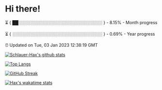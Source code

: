# Hi there!

⏳ { ██░░░░░░░░░░░░░░░░░░░░░░░░░░░░ } - 8.15% - Month progress

⏳ { ░░░░░░░░░░░░░░░░░░░░░░░░░░░░░░ } - 0.69% - Year progress

⏰ Updated on Tue, 03 Jan 2023 12:38:19 GMT


[![Schlauer-Hax's github stats](https://github-readme-stats.vercel.app/api?username=Schlauer-Hax&show_icons=true&theme=dark&count_private=true)](https://github.com/Schlauer-Hax)


[![Top Langs](https://github-readme-stats.vercel.app/api/top-langs/?username=Schlauer-Hax&layout=compact&theme=dark)](https://github.com/Schlauer-Hax?tab=repositories)

[![GitHub Streak](https://streak-stats.demolab.com?user=Schlauer-Hax&theme=dark)](https://git.io/streak-stats)

[![Hax's wakatime stats](https://github-readme-stats.vercel.app/api/wakatime?username=Hax&theme=dark)](https://wakatime.com/@Hax)

